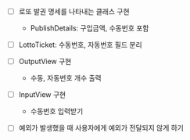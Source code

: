 - [ ] 로또 발권 명세를 나타내는 클래스 구현
  - PublishDetails: 구입금액, 수동번호 포함
  
- [ ] LottoTicket: 수동번호, 자동번호 필드 분리

- [ ] OutputView 구현
  - 수동, 자동번호 개수 출력 

- [ ] InputView 구현
  - 수동번호 입력받기

- [ ] 예외가 발생했을 때 사용자에게 예외가 전달되지 않게 하기
